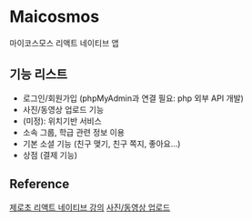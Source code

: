 # Maicosmos
마이코스모스 리액트 네이티브 앱 

## 기능 리스트
- 로그인/회원가입 (phpMyAdmin과 연결 필요: php 외부 API 개발)
- 사진/동영상 업로드 기능 
- (미정): 위치기반 서비스 
- 소속 그룹, 학급 관련 정보 이용 
- 기본 소셜 기능 (친구 맺기, 친구 쪽지, 좋아요...)
- 상점 (결제 기능)

## Reference
[제로초 리액트 네이티브 강의](https://github.com/ZeroCho/food-delivery-app) 
[사진/동영상 업로드](https://www.reactnativeschool.com/how-to-upload-images-in-a-react-native-app)
